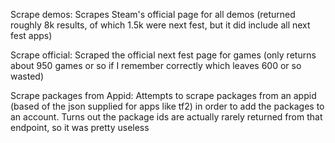 Scrape demos: Scrapes Steam's official page for all demos (returned roughly 8k results, of which 1.5k were next fest, but it did include all next fest apps)

Scrape official: Scraped the official next fest page for games (only returns about 950 games or so if I remember correctly which leaves 600 or so wasted)

Scrape packages from Appid: Attempts to scrape packages from an appid (based of the json supplied for apps like tf2) in order to add the packages to an account. Turns out the package ids are actually rarely returned from that endpoint, so it was pretty useless